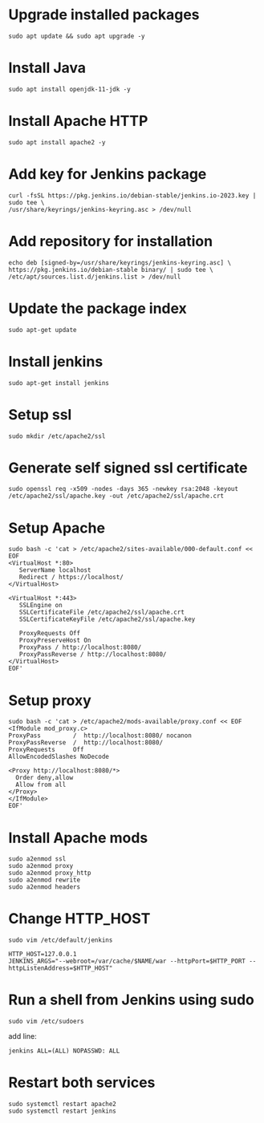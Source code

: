 # Upgrade installed packages
```
sudo apt update && sudo apt upgrade -y
```
# Install Java
```
sudo apt install openjdk-11-jdk -y
```
# Install Apache HTTP
```
sudo apt install apache2 -y
```
# Add key for Jenkins package
```
curl -fsSL https://pkg.jenkins.io/debian-stable/jenkins.io-2023.key | sudo tee \
/usr/share/keyrings/jenkins-keyring.asc > /dev/null
```
# Add repository for installation
```
echo deb [signed-by=/usr/share/keyrings/jenkins-keyring.asc] \
https://pkg.jenkins.io/debian-stable binary/ | sudo tee \
/etc/apt/sources.list.d/jenkins.list > /dev/null
```
# Update the package index
```
sudo apt-get update
```
# Install jenkins
```
sudo apt-get install jenkins
```
# Setup ssl 
```
sudo mkdir /etc/apache2/ssl
```
# Generate self signed ssl certificate 
```
sudo openssl req -x509 -nodes -days 365 -newkey rsa:2048 -keyout /etc/apache2/ssl/apache.key -out /etc/apache2/ssl/apache.crt
```
# Setup Apache
```
sudo bash -c 'cat > /etc/apache2/sites-available/000-default.conf << EOF
<VirtualHost *:80>
   ServerName localhost
   Redirect / https://localhost/
</VirtualHost>

<VirtualHost *:443>
   SSLEngine on
   SSLCertificateFile /etc/apache2/ssl/apache.crt
   SSLCertificateKeyFile /etc/apache2/ssl/apache.key

   ProxyRequests Off
   ProxyPreserveHost On
   ProxyPass / http://localhost:8080/
   ProxyPassReverse / http://localhost:8080/
</VirtualHost>
EOF'
```
# Setup proxy
```
sudo bash -c 'cat > /etc/apache2/mods-available/proxy.conf << EOF
<IfModule mod_proxy.c>
ProxyPass         /  http://localhost:8080/ nocanon
ProxyPassReverse  /  http://localhost:8080/
ProxyRequests     Off
AllowEncodedSlashes NoDecode

<Proxy http://localhost:8080/*>
  Order deny,allow
  Allow from all
</Proxy>
</IfModule>
EOF'
```
# Install Apache mods
```
sudo a2enmod ssl
sudo a2enmod proxy
sudo a2enmod proxy_http
sudo a2enmod rewrite
sudo a2enmod headers
```
# Change HTTP_HOST
```
sudo vim /etc/default/jenkins

HTTP_HOST=127.0.0.1
JENKINS_ARGS="--webroot=/var/cache/$NAME/war --httpPort=$HTTP_PORT --httpListenAddress=$HTTP_HOST"
```
# Run a shell from Jenkins using sudo
```
sudo vim /etc/sudoers
```
add line:
```
jenkins ALL=(ALL) NOPASSWD: ALL
```
# Restart both services
```
sudo systemctl restart apache2
sudo systemctl restart jenkins
```
